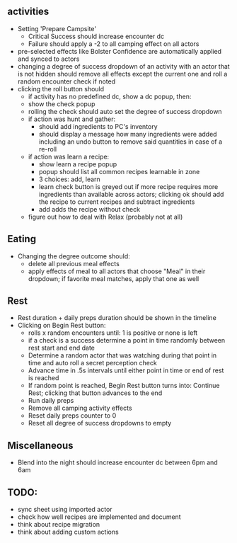 ## activities
* Setting 'Prepare Campsite'
  * Critical Success should increase encounter dc
  * Failure should apply a -2 to all camping effect on all actors
* pre-selected effects like Bolster Confidence are automatically applied and synced to actors
* changing a degree of success dropdown of an activity with an actor that is not hidden should remove all effects except the current one and roll a random encounter check if noted
* clicking the roll button should
  * if activity has no predefined dc, show a dc popup, then: 
  * show the check popup
  * rolling the check should auto set the degree of success dropdown
  * if action was hunt and gather:
    * should add ingredients to PC's inventory 
    * should display a message how many ingredients were added including an undo button to remove said quantities in case of a re-roll
  * if action was learn a recipe:
    * show learn a recipe popup
    * popup should list all common recipes learnable in zone
    * 3 choices: add, learn
    * learn check button is greyed out if more recipe requires more ingredients than available across actors; clicking ok should add the recipe to current recipes and subtract ingredients
    * add adds the recipe without check
  * figure out how to deal with Relax (probably not at all)

## Eating
* Changing the degree outcome should:
  * delete all previous meal effects
  * apply effects of meal to all actors that choose "Meal" in their dropdown; if favorite meal matches, apply that one as well

## Rest
* Rest duration + daily preps duration should be shown in the timeline
* Clicking on Begin Rest button:
  * rolls x random encounters until: 1 is positive or none is left
  * if a check is a success determine a point in time randomly between rest start and end date
  * Determine a random actor that was watching during that point in time and auto roll a secret perception check
  * Advance time in .5s intervals until either point in time or end of rest is reached
  * If random point is reached, Begin Rest button turns into: Continue Rest; clicking that button advances to the end
  * Run daily preps
  * Remove all camping activity effects
  * Reset daily preps counter to 0
  * Reset all degree of success dropdowns to empty

## Miscellaneous
* Blend into the night should increase encounter dc between 6pm and 6am

## TODO:
* sync sheet using imported actor
* check how well recipes are implemented and document
* think about recipe migration
* think about adding custom actions
